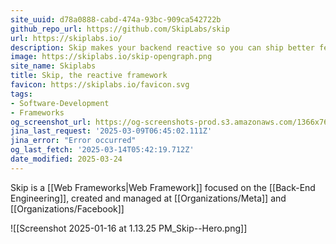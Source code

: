 ```yaml
---
site_uuid: d78a0888-cabd-474a-93bc-909ca542722b
github_repo_url: https://github.com/SkipLabs/skip
url: https://skiplabs.io/
description: Skip makes your backend reactive so you can ship better features faster
image: https://skiplabs.io/skip-opengraph.png
site_name: Skiplabs
title: Skip, the reactive framework
favicon: https://skiplabs.io/favicon.svg
tags:
- Software-Development
- Frameworks
og_screenshot_url: https://og-screenshots-prod.s3.amazonaws.com/1366x768/80/false/032126250487ac1c11d8b737a83c11d70f91b9cde560ce45f9a3962e4846e7b9.jpeg
jina_last_request: '2025-03-09T06:45:02.111Z'
jina_error: "Error occurred"
og_last_fetch: '2025-03-14T05:42:19.712Z'
date_modified: 2025-03-24
---
```



Skip is a [[Web Frameworks|Web Framework]] focused on the [[Back-End Engineering]], created and managed at [[Organizations/Meta]] and [[Organizations/Facebook]]


![[Screenshot 2025-01-16 at 1.13.25 PM_Skip--Hero.png]]
